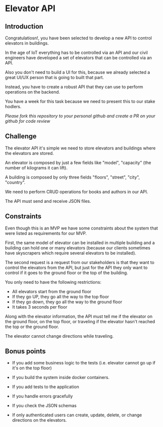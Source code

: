 # Elevator API

## Introduction

Congratulatiosn!, you have been selected to develop a new API to control elevators in
buildings.

In the age of IoT everything has to be controlled via an API and our civil engineers
have developed a set of elevators that can be controlled via an API.

Also you don't need to build a UI for this, because we already selected a great UI/UX
person that is going to built that part.

Instead, you have to create a robust API that they can use to perform operations on
the backend.

You have a week for this task because we need to present this to our stake hodlers.

_Please fork this repository to your personal github and create a PR on your github for code review_


## Challenge

The elevator API it's simple we need to store elevators and buildings where the elevators are stored.

An elevator is composed by just a few fields like "model", "capacity" (the number of kilograms
it can lift).

A building is composed by only three fields "floors", "street", "city", "country".

We need to perform CRUD operations for books and authors in our API.

The API must send and receive JSON files.


## Constraints

Even though this is an MVP we have some constraints about the system that were listed as
requirements for our MVP.

First, the same model of elevator can be installed in multiple building and a building can hold one
or many elevators (because our clients sometimes have skyscrapers which require several
elevators to be installed).

The second request is a request from our stakeholders is that they want to control the elevators
from the API, but just for the API they only want to control if it goes to the ground floor or the
top of the building.

You only need to have the following restrictions:

- All elevators start from the ground floor
- If they go UP, they go all the way to the top floor
- If they go down, they go all the way to the ground floor
- It takes 3 seconds per floor

Along with the elevator information, the API must tell me if the elevator on the ground floor,
on the top floor, or traveling if the elevator hasn't reached the top or the ground floor.

The elevator cannot change directions while traveling.


## Bonus points

- If you add some business logic to the tests (i.e. elevator cannot go up if it's on the top floor)

- If you build the system inside docker containers.

- If you add tests to the application

- If you handle errors gracefully

- If you check the JSON schemas

- If only authenticated users can create, update, delete, or change directions on the elevators.
